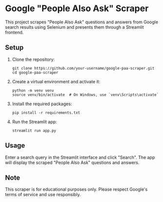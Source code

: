 # Google "People Also Ask" Scraper

This project scrapes "People Also Ask" questions and answers from Google search results using Selenium and presents them through a Streamlit frontend.

## Setup

1. Clone the repository:
   ```
   git clone https://github.com/your-username/google-paa-scraper.git
   cd google-paa-scraper
   ```

2. Create a virtual environment and activate it:
   ```
   python -m venv venv
   source venv/bin/activate  # On Windows, use `venv\Scripts\activate`
   ```

3. Install the required packages:
   ```
   pip install -r requirements.txt
   ```

4. Run the Streamlit app:
   ```
   streamlit run app.py
   ```

## Usage

Enter a search query in the Streamlit interface and click "Search". The app will display the scraped "People Also Ask" questions and answers.

## Note

This scraper is for educational purposes only. Please respect Google's terms of service and use responsibly.
